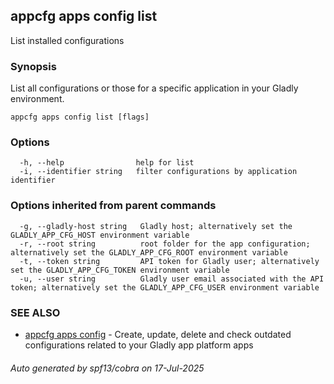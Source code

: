 ## appcfg apps config list

List installed configurations

### Synopsis

List all configurations or those for a specific application in your Gladly environment.

```
appcfg apps config list [flags]
```

### Options

```
  -h, --help                help for list
  -i, --identifier string   filter configurations by application identifier
```

### Options inherited from parent commands

```
  -g, --gladly-host string   Gladly host; alternatively set the GLADLY_APP_CFG_HOST environment variable
  -r, --root string          root folder for the app configuration; alternatively set the GLADLY_APP_CFG_ROOT environment variable
  -t, --token string         API token for Gladly user; alternatively set the GLADLY_APP_CFG_TOKEN environment variable
  -u, --user string          Gladly user email associated with the API token; alternatively set the GLADLY_APP_CFG_USER environment variable
```

### SEE ALSO

* [appcfg apps config](appcfg_apps_config.md)	 - Create, update, delete and check outdated configurations related to your Gladly app platform apps

###### Auto generated by spf13/cobra on 17-Jul-2025

